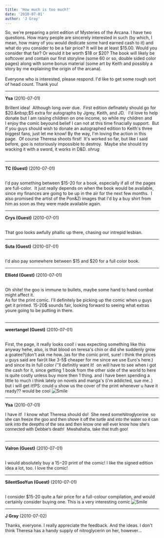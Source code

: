 ```yaml
---
title: 'How much is too much?'
date: '2010-07-01'
author: 'J Gray'
---
```


So, we're preparing a print edition of Mysteries of the Arcana. I have two questions. How many people are sincerely interested in such (by which, I mean, how many of you would dedicate some hard earned cash to it) and what do you consider to be a fair price? It will be at least $15.00. Would you consider that fair? Or would it be worth $18 or $20? The book will likely be softcover and contain our first storyline (some 60 or so, double sided color pages) along with some bonus material (some art by Keith and possibly a story by me explaining the origin of the arcana).<br><br>Everyone who is interested, please respond. I'd like to get some rough sort of head count. Thank you!<br>

---
**Ysa** (2010-07-01)

Brillent idea!&nbsp; Although long over due.&nbsp; First edition definately should go for $20.&nbsp;$5 extra for autographs by&nbsp;Jgrey, Keith, and JD.&nbsp; &nbsp;I'd love to help donate but I am raising children on one income, so while my children and I&nbsp;enjoy the comic beyound belief I can not at this time finacially support.&nbsp; But if you guys should wish to donate an autographed edition to Keith's three biggest fans, just let me know!&nbsp;By the way, I'm loving the action in this page.&nbsp; Of course Theresa shoots first!&nbsp; It's worked so far, but like I said before, goo is notoriously impossible to destroy.&nbsp; Maybe she should try wacking it with a sword, it works in D&amp;D. *shrug*&nbsp;<br><br>

---
**TC (Guest)** (2010-07-01)

<br> I'd pay something between $15-20 for a book, especially if all of the pages are full-color.&nbsp; It just really depends on when the book would be available, since my finances are going to be up in the air for the next few months.&nbsp; I also promised the artist of the Pon&amp;Zi images that I'd by a buy shirt from him as soon as they were made available again.<br>

---
**Crys (Guest)** (2010-07-01)

<br> That goo looks awfully phallic up there, chasing our intrepid lesbian.<br>

---
**Suta (Guest)** (2010-07-01)

<br> I'd also pay somewhere between $15 and $20 for a full color book.<br>

---
**Elliotd (Guest)** (2010-07-01)

<br> Oh shite! the goo is immune to bullets, maybe some hand to hand combat might affect it. <br>As for the print comic. I'll definitely be picking up the comic when u guys get it printed. 15-20$ sounds fair, looking forward to seeing what extras youre going to be putting in there.<br><br>

---
**weertangel (Guest)** (2010-07-01)

<br>First, the page, it really looks cool! i was expecting something like this anyway hehe, also, is that blood on teresa's chin or did she suddenly grow a goatee?(don't ask me how..)as for the comic print, sure! i think the prices u guys said are fair(it like 3-5$ cheaper for me since we use Euro's here.) and&nbsp;since its in full color i''ll definitly want it!&nbsp; on will have to see when i got the cash for it, since getting 1 book from the&nbsp;other side of the world to here is quite costly unless buy more then 1 thing. and i have been spending a little to much i think lately on novels and manga's (i'm addicted, sue me..) but i will get it!PS: could u show us the cover of the print whenever u have it ready?? would be cool <img src="//smilies/smile.gif" alt="Smile" border="0">&nbsp;

---
**Ysa** (2010-07-01)

I have it!&nbsp; I know what Theresa should do!&nbsp; She need some<font face="Calibri"><font face="Arial">Nitroglycerine&nbsp; so she can freeze the goo and then shove it off the turtle and into the water so it can sink into the deepths of the sea and then know one will ever know how she's connected with Debbie's death!&nbsp; Mwahahaha, take that truth goo!</font></font><br><br>

---
**Valron (Guest)** (2010-07-01)

<br> I would absolutely buy a $15-$20 print of the comic! I like the signed edition idea a lot, too. I love the comic!

---
**SilentSooYun (Guest)** (2010-07-01)

<br> I consider $15-20 quite a fair price for a full-colour compilation, and would certainly consider buying one. This is a very interesting comic <img src="//smilies/smile.gif" alt="Smile" border="0"><br>

---
**J Gray** (2010-07-02)

Thanks, everyone. I really appreciate the feedback. And the ideas. I don't think Theresa has a handy supply of nitroglycerin on her, however...<br><br><br>

